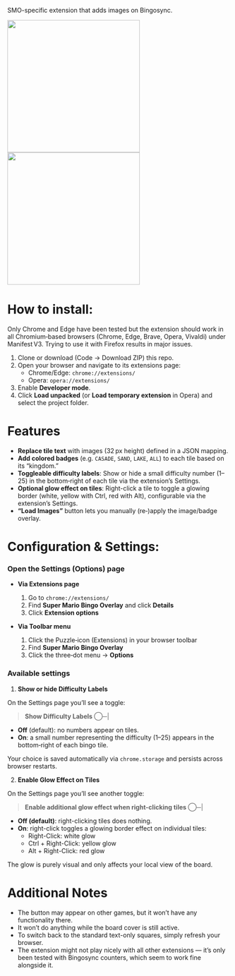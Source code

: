 SMO-specific extension that adds images on Bingosync.

<p>
  <img src="https://github.com/user-attachments/assets/50788279-c6a6-47ea-a8e3-cd70de20b489" width="300px">
  <img src="https://github.com/user-attachments/assets/e80e9c45-3c50-43c6-93c8-323fe300fc36" width="300px">
</p>

# How to install:

Only Chrome and Edge have been tested but the extension should work in all Chromium‑based browsers (Chrome, Edge, Brave, Opera, Vivaldi) under Manifest V3. Trying to use it with Firefox results in major issues.

1. Clone or download (Code -> Download ZIP) this repo.  
2. Open your browser and navigate to its extensions page:  
   - Chrome/Edge: `chrome://extensions/`  
   - Opera: `opera://extensions/`  
3. Enable **Developer mode**.  
4. Click **Load unpacked** (or **Load temporary extension** in Opera) and select the project folder.

# Features
- **Replace tile text** with images (32 px height) defined in a JSON mapping.  
- **Add colored badges** (e.g. `CASADE`, `SAND`, `LAKE`, `ALL`) to each tile based on its “kingdom.”
- **Toggleable difficulty labels**: Show or hide a small difficulty number (1–25) in the bottom‑right of each tile via the extension’s Settings.
- **Optional glow effect on tiles**: Right-click a tile to toggle a glowing border (white, yellow with Ctrl, red with Alt), configurable via the extension’s Settings.   
- **“Load Images”** button lets you manually (re‑)apply the image/badge overlay.  

# Configuration & Settings:

### Open the Settings (Options) page

- **Via Extensions page**  
  1. Go to `chrome://extensions/`  
  2. Find **Super Mario Bingo Overlay** and click **Details**  
  3. Click **Extension options**  

- **Via Toolbar menu**  
  1. Click the Puzzle‑icon (Extensions) in your browser toolbar  
  2. Find **Super Mario Bingo Overlay**  
  3. Click the three‑dot menu → **Options**

### Available settings

1. **Show or hide Difficulty Labels**

On the Settings page you’ll see a toggle:

> **Show Difficulty Labels**  ◯─|   

- **Off** (default): no numbers appear on tiles.  
- **On**: a small number representing the difficulty (1–25) appears in the bottom‑right of each bingo tile.  

Your choice is saved automatically via `chrome.storage` and persists across browser restarts.

2. **Enable Glow Effect on Tiles**

On the Settings page you’ll see another toggle:

> **Enable additional glow effect when right-clicking tiles**   ◯─|

- **Off (default)**: right-clicking tiles does nothing.
- **On**: right-click toggles a glowing border effect on individual tiles:
  - Right-Click: white glow
  - Ctrl + Right-Click: yellow glow
  - Alt + Right-Click: red glow

The glow is purely visual and only affects your local view of the board.

# Additional Notes
- The button may appear on other games, but it won’t have any functionality there.
- It won’t do anything while the board cover is still active.
- To switch back to the standard text-only squares, simply refresh your browser.
- The extension might not play nicely with all other extensions — it’s only been tested with Bingosync counters, which seem to work fine alongside it.
